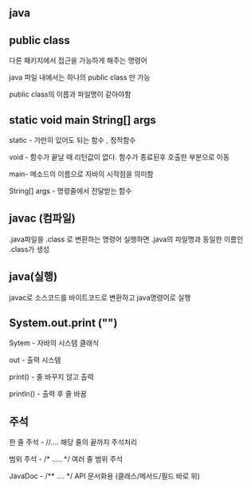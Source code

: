 ## java
## public class

다른 패키지에서 접근을 가능하게 해주는 명령어

java 파일 내에서는 하나의 public class 만 가능

public class의 이름과 파일명이 같아야함

## static void main String[] args

static - 가만히 있어도 되는 함수 , 정적함수

void - 함수가 끝날 때 리턴값이 없다. 함수가 종료된후 호출한 부분으로 이동

main-  메소드의 이름으로 자바의 시작점을 의미함

String[] args - 명령줄에서 전달받는 함수

## javac (컴파일)

.java파일을 .class 로 변환하는 명령어 실행하면  .java의 파일명과 동일한 이름인 .class가 생성

## java(실행)

javac로 소스코드를 바이트코드로 변환하고 java명령어로 실행

## System.out.print ("")

Sytem - 자바의 시스템 클래식

out - 출력 시스템

print() - 줄 바꾸지 않고 출력

println() - 출력 후 줄 바꿈

## **주석**

한 줄 주석 - //….  해당 줄의 끝까지 주석처리

범위 주석 - /* ….. */ 여러 줄 범위 주석

JavaDoc - /** …. */ API 문서화용 (클래스/메서드/필드 바로 위)

